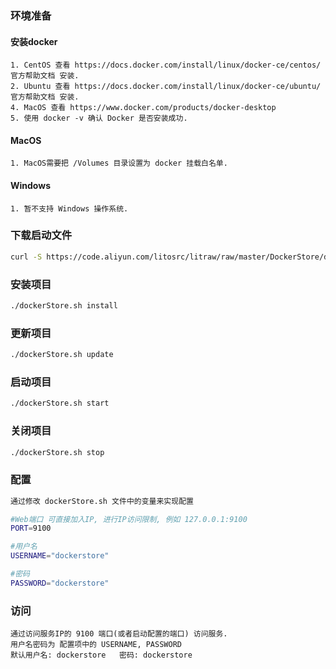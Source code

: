     
### 环境准备
#### 安装docker
    1. CentOS 查看 https://docs.docker.com/install/linux/docker-ce/centos/ 官方帮助文档 安装.
    2. Ubuntu 查看 https://docs.docker.com/install/linux/docker-ce/ubuntu/ 官方帮助文档 安装.
    4. MacOS 查看 https://www.docker.com/products/docker-desktop
    5. 使用 docker -v 确认 Docker 是否安装成功.
#### MacOS 
    1. MacOS需要把 /Volumes 目录设置为 docker 挂载白名单.
#### Windows
    1. 暂不支持 Windows 操作系统.
    
### 下载启动文件
````bash
curl -S https://code.aliyun.com/litosrc/litraw/raw/master/DockerStore/dockerStore.sh > dockerStore.sh && chmod 755 dockerStore.sh && sudo mkdir -p /Volumes/DockerStore && sudo chown $(whoami) /Volumes/DockerStore
````

### 安装项目
````bash
./dockerStore.sh install
````

### 更新项目
````bash
./dockerStore.sh update
````

### 启动项目
````bash
./dockerStore.sh start
````

### 关闭项目
````bash
./dockerStore.sh stop
````

### 配置
````bash
通过修改 dockerStore.sh 文件中的变量来实现配置

#Web端口 可直接加入IP, 进行IP访问限制, 例如 127.0.0.1:9100
PORT=9100

#用户名
USERNAME="dockerstore"

#密码
PASSWORD="dockerstore"
````

### 访问
    通过访问服务IP的 9100 端口(或者启动配置的端口) 访问服务.
    用户名密码为 配置项中的 USERNAME, PASSWORD
    默认用户名: dockerstore   密码: dockerstore